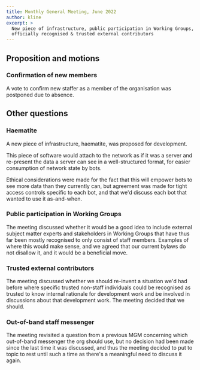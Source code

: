 ```yaml
---
title: Monthly General Meeting, June 2022
author: kline
excerpt: >
  New piece of infrastructure, public participation in Working Groups, and
  officially recognised & trusted external contributors
---
```


## Proposition and motions

### Confirmation of new members

A vote to confirm new staffer as a member of the organisation was postponed
due to absence.

## Other questions

### Haematite

A new piece of infrastructure, haematite, was proposed for development.

This piece of software would attach to the network as if it was a server and
re-present the data a server can see in a well-structured format, for easier
consumption of network state by bots.

Ethical considerations were made for the fact that this will empower bots to
see more data than they currently can, but agreement was made for tight access
controls specific to each bot, and that we'd discuss each bot that wanted to
use it as-and-when.

### Public participation in Working Groups

The meeting discussed whether it would be a good idea to include external
subject matter experts and stakeholders in Working Groups that have thus far
been mostly recognised to only consist of staff members. Examples of where
this would make sense, and we agreed that our current bylaws do not disallow
it, and it would be a beneficial move.

### Trusted external contributors

The meeting discussed whether we should re-invent a situation we'd had before
where specific trusted non-staff individuals could be recognised as trusted to
know internal rationale for development work and be involved in discussions
about that development work. The meeting decided that we should.

### Out-of-band staff messenger

The meeting revisited a question from a previous MGM concerning which
out-of-band messenger the org should use, but no decision had been made since
the last time it was discussed, and thus the meeting decided to put to topic
to rest until such a time as there's a meaningful need to discuss it again.
